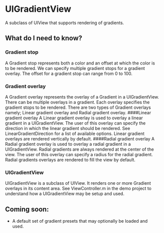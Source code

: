 # UIGradientView
A subclass of UIView that supports rendering of gradients.

## What do I need to know?
### Gradient stop
A Gradient stop represents both a color and an offset at which the color is to be rendered. We can specify multiple gradient stops for a gradient overlay.
The offset for a gradient stop can range from 0 to 100.

### Gradient overlay
A Gradient overlay represents the overlay of a Gradient in a UIGradientView. There can be multiple overlays in a gradient.
Each overlay specifies the gradient stops to be rendered. There are two types of Gradient overlays namely; Linear gradient overlay and Radial gradient overlay.
####Linear gradient overlay
A Linear gradient overlay is used to overlay a linear gradient in a UIGradientView. The user of this overlay can specify the 
direction in which the linear gradient should be rendered. See LinearGradientDirection for a list of available options. 
Linear gradient overlays are rendered vertically by default.
####Radial gradient overlay
A Radial gradient overlay is used to overlay a radial gradient in a UIGradientView. Radial gradients are always rendered 
at the center of the view. The user of this overlay can specify a radius for the radial gradient. Radial gradients overlays are
rendered to fill the view by default.

### UIGradientView
UIGradientView is a subclass of UIView. It renders one or more Gradient overlays in its content area.
See ViewController.m in the demo project to understand how a UIGradientView may be setup and used.

## Coming soon:
- A default set of gradient presets that may optionally be loaded and used.
